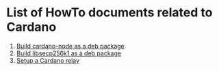 # List of HowTo documents related to Cardano

1. [Build cardano-node as a deb package](https://github.com/TerminadaPool/cardano-node-debian)
2. [Build libsecp256k1 as a deb package](https://github.com/TerminadaPool/libsecp256k1-iog-debian)
3. [Setup a Cardano relay](Setup%20a%20cardano-node%20relay.md)

